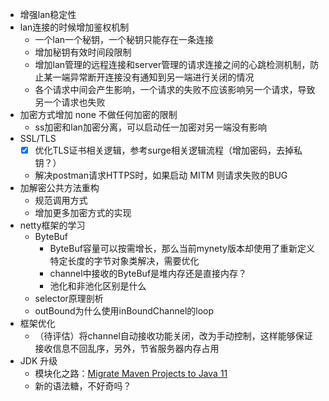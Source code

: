 * 增强lan稳定性
* lan连接的时候增加鉴权机制
    - 一个lan一个秘钥，一个秘钥只能存在一条连接
    - 增加秘钥有效时间段限制
    - 增加lan管理的远程连接和server管理的请求连接之间的心跳检测机制，防止某一端异常断开连接没有通知到另一端进行关闭的情况
    - 各个请求中间会产生影响，一个请求的失败不应该影响另一个请求，导致另一个请求也失败
* 加密方式增加 none 不做任何加密的限制
    - ss加密和lan加密分离，可以启动任一加密对另一端没有影响
* SSL/TLS
    - [X] 优化TLS证书相关逻辑，参考surge相关逻辑流程（增加密码，去掉私钥？）
    - 解决postman请求HTTPS时，如果启动 MITM 则请求失败的BUG
* 加解密公共方法重构
    - 规范调用方式
    - 增加更多加密方式的实现
* netty框架的学习
    - ByteBuf
        - ByteBuf容量可以按需增长，那么当前mynety版本却使用了重新定义特定长度的字节对象类解决，需要优化
        - channel中接收的ByteBuf是堆内存还是直接内存？
        - 池化和非池化区别是什么
    - selector原理剖析
    - outBound为什么使用inBoundChannel的loop
* 框架优化
    - （待评估）将channel自动接收功能关闭，改为手动控制，这样能够保证接收信息不回乱序，另外，节省服务器内存占用
* JDK 升级 
    - 模块化之路：[Migrate Maven Projects to Java 11](https://winterbe.com/posts/2018/08/29/migrate-maven-projects-to-java-11-jigsaw/)
    - 新的语法糖，不好奇吗？





